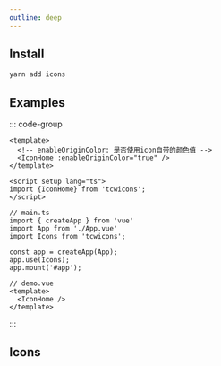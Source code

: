 ```yaml
---
outline: deep
---
```

## Install

```cmd
yarn add icons  
```
   
   
## Examples

::: code-group

```TS [Only use some icons]
<template>
  <!-- enableOriginColor: 是否使用icon自带的颜色值 -->
  <IconHome :enableOriginColor="true" />
</template>

<script setup lang="ts">
import {IconHome} from 'tcwicons';
</script>
```

```TS [Inject all]
// main.ts
import { createApp } from 'vue'
import App from './App.vue'
import Icons from 'tcwicons';

const app = createApp(App);
app.use(Icons);
app.mount('#app');

// demo.vue
<template>
  <IconHome />
</template>
```

:::


## Icons

<script setup lang="ts">
import './base.css'
import Icons from './components/icons.vue';
</script>

<Icons />
